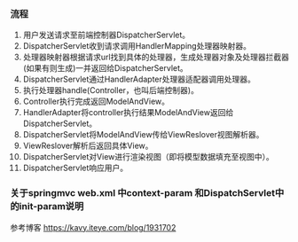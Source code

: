 ### 流程

1. 用户发送请求至前端控制器DispatcherServlet。
2. DispatcherServlet收到请求调用HandlerMapping处理器映射器。
3. 处理器映射器根据请求url找到具体的处理器，生成处理器对象及处理器拦截器(如果有则生成)一并返回给DispatcherServlet。
4. DispatcherServlet通过HandlerAdapter处理器适配器调用处理器。
5. 执行处理器handle(Controller，也叫后端控制器)。
6. Controller执行完成返回ModelAndView。
7. HandlerAdapter将controller执行结果ModelAndView返回给DispatcherServlet。
8. DispatcherServlet将ModelAndView传给ViewReslover视图解析器。
9. ViewReslover解析后返回具体View。
10. DispatcherServlet对View进行渲染视图（即将模型数据填充至视图中）。
11. DispatcherServlet响应用户。

### 关于springmvc web.xml 中context-param 和DispatchServlet中的init-param说明

参考博客 https://kavy.iteye.com/blog/1931702





